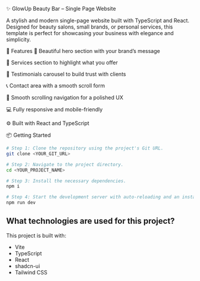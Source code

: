✨ GlowUp Beauty Bar – Single Page Website

A stylish and modern single-page website built with TypeScript and React. Designed for beauty salons, small brands, or personal services, this template is perfect for showcasing your business with elegance and simplicity.

🚀 Features
🎨 Beautiful hero section with your brand’s message

💅 Services section to highlight what you offer

💬 Testimonials carousel to build trust with clients

📞 Contact area with a smooth scroll form

🔗 Smooth scrolling navigation for a polished UX

💻 Fully responsive and mobile-friendly

⚙️ Built with React and TypeScript

📦 Getting Started

```sh
# Step 1: Clone the repository using the project's Git URL.
git clone <YOUR_GIT_URL>

# Step 2: Navigate to the project directory.
cd <YOUR_PROJECT_NAME>

# Step 3: Install the necessary dependencies.
npm i

# Step 4: Start the development server with auto-reloading and an instant preview.
npm run dev
```

## What technologies are used for this project?

This project is built with:

- Vite
- TypeScript
- React
- shadcn-ui
- Tailwind CSS


